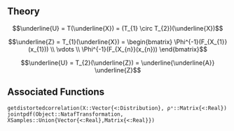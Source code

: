 ## Theory

```math
\underline{U} = T(\underline{X}) = (T_{1} \circ T_{2})(\underline{X})
```

```math
\underline{Z} = T_{1}(\underline{X}) = \begin{bmatrix} \Phi^{-1}(F_{X_{1}}(x_{1})) \\ \vdots \\ \Phi^{-1}(F_{X_{n}}(x_{n})) \end{bmatrix}
```

```math
\underline{U} = T_{2}(\underline{Z}) = \underline{\underline{A}} \underline{Z}
```

## Associated Functions

```@docs
getdistortedcorrelation(X::Vector{<:Distribution}, ρˣ::Matrix{<:Real})
jointpdf(Object::NatafTransformation, XSamples::Union{Vector{<:Real},Matrix{<:Real}})
```
